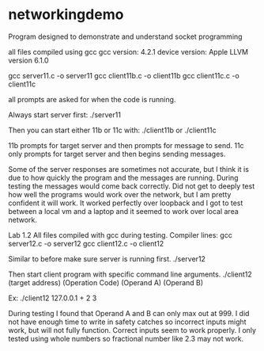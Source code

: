 # networkingdemo
Program designed to demonstrate and understand socket programming

all files compiled using gcc
gcc version: 4.2.1
device version: Apple LLVM version 6.1.0

gcc server11.c -o server11
gcc client11b.c -o client11b
gcc client11c.c -o client11c

all prompts are asked for when the code is running.

Always start server first:
./server11


Then you can start either 11b or 11c with:
./client11b
or
./client11c

11b prompts for target server and then prompts for message to send.
11c only prompts for target server and then begins sending messages.

Some of the server responses are sometimes not accurate, but I think it is due to how quickly the program and the messages are running. During testing the messages would come back correctly. Did not get to deeply test how well the programs would work over the network, but I am pretty confident it will work. It worked perfectly over loopback and I got to test between a local vm and a laptop and it seemed to work over local area network.

Lab 1.2
All files compiled with gcc during testing.
Compiler lines:
gcc server12.c -o server12
gcc client12.c -o client12

Similar to before make sure server is running first.
./server12

Then start client program with specific command line arguments.
./client12 (target address) (Operation Code) (Operand A) (Operand B)

Ex:
./client12 127.0.0.1 + 2 3

During testing I found that Operand A and B can only max out at 999. I did not have enough time to write in safety catches so incorrect inputs might work, but will not fully function. Correct inputs seem to work properly. I only tested using whole numbers so fractional number like 2.3 may not work.
